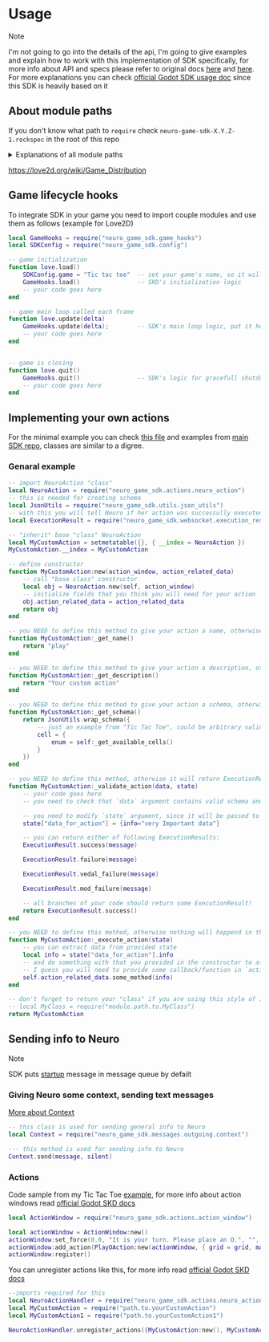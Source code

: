 # Usage

>[!NOTE]  
>I'm not going to go into the details of the api, I'm going to give examples and explain how to work with this implementation of SDK specifically, for more info about API and specs please refer to original docs [here](https://github.com/VedalAI/neuro-game-sdk/blob/main/API/README.md) and [here](https://github.com/VedalAI/neuro-game-sdk/blob/main/API/SPECIFICATION.md). <br>
For more explanations you can check [official Godot SDK usage doc](https://github.com/VedalAI/neuro-game-sdk/blob/main/Godot/USAGE.md) since this SDK is heavily based on it

## About module paths

If you don't know what path to `require` check `neuro-game-sdk-X.Y.Z-1.rockspec` in the root of this repo

<details>
<summary> 
Explanations of all module paths 
</summary>

**You are REQUIRED to use these**<br>
_"neuro_game_sdk.config"_        -- global config for sdk, don't touch anything but 'game' field <br>
_"neuro_game_sdk.game_hooks"_    -- function for game lifecycle hooks (load, update, quit)<br>


**You NEED to use these for your custom logic**<br>
_"neuro_game_sdk.actions.action_window"_ -- action window, you need it to adding action, _settings forces, and registering actions<br>
_"neuro_game_sdk.actions.neuro_action"_ -- interface that you need to implement for your _custom actions<br> 
_"neuro_game_sdk.websocket.execution_result"_ -- used for telling Neuro if action is _successful of failed<br>
_"neuro_game_sdk.string_consts"_ -- string constants that are used in SDK, and can be used _for messages template <br>
_"neuro_game_sdk.utils.json_utils"_   -- json utils needed for schema<br>
_"neuro_game_sdk.actions.neuro_action_handler"_ -- **INTERNAL** singleton, you can manually register and unregister actions with it <br>


**You CAN to use these if you feel like it**<br>
_"neuro_game_sdk.utils.table_utils"_  -- utils that extend default table API with methods 'filter', 'any', 'map', 'get_keys' for JSpilled people<br>
_"neuro_game_sdk.third_party.json"_   -- 3rd party dependency  <a href="https://github.com/rxi/json.lua">source</a> <br>

**You likely don't need those. Look, but don't mess with them**<br>
_"neuro_game_sdk.actions.ws_action"_  -- **INTERNAL** used to format actions before sending via websocket<br>
_"neuro_game_sdk.websocket.websocket_connection"_ -- **INTERNAL** singleton, responsible for websocket stuff<br>
_"neuro_game_sdk.websocket.command_handler"_ -- **INTERNAL** handle commands<br>
_"neuro_game_sdk.websocket.message_queue"_  --  **INNERNAL** queue for websocket messages <br>

**Interfaces, names speak for themselfs**<br> 
_"neuro_game_sdk.messages.api.incoming_data"_ <br>
_"neuro_game_sdk.messages.api.incoming_message"_ <br>
_"neuro_game_sdk.messages.api.outgoing_message"_ <br>
_"neuro_game_sdk.messages.api.ws_message"_    <br>

**Messages that Neuro could send to client**<br>
_"neuro_game_sdk.messages.incoming.action"_<br>
_"neuro_game_sdk.messages.incoming.actions_reregister_all"_<br>

**Messages that client could send to Neuro**<br>
_"neuro_game_sdk.messages.outgoing.action_force"_ <br>
_"neuro_game_sdk.messages.outgoing.action_result"_<br>
_"neuro_game_sdk.messages.outgoing.action_unregistrer"_<br>
_"neuro_game_sdk.messages.outgoing.actions_register"_ <br>
_"neuro_game_sdk.messages.outgoing.context"_ <br>
_"neuro_game_sdk.messages.outgoing.startup"_   

</details>

https://love2d.org/wiki/Game_Distribution

## Game lifecycle hooks
To integrate SDK in your game you need to import couple modules and use them as follows (example for Love2D)
```lua
local GameHooks = require("neuro_game_sdk.game_hooks")
local SDKConfig = require("neuro_game_sdk.config")

-- game initialization 
function love.load()
    SDKConfig.game = "Tic tac toe"  -- set your game's name, so it will be passed in websocket packages
    GameHooks.load()                -- SKD's initialization logic
    -- your code goes here
end

-- game main loop called each frame
function love.update(delta)         
    GameHooks.update(delta);        -- SDK's main loop logic, put it here so SDK can perform it's periodic tasks
    -- your code goes here
end


-- game is closing
function love.quit()
    GameHooks.quit()                -- SDK's logic for gracefull shutdown (mainly unregistering actions)
    -- your code goes here
end
```

## Implementing your own actions

For the minimal example you can check [this file](/examples/tic%20tac%20toe/custom_actions/play_o_action.lua) and examples from [main SDK repo](https://github.com/VedalAI/neuro-game-sdk), classes are similar to a digree.

### Genaral example
```lua
-- import NeuroAction "class"
local NeuroAction = require("neuro_game_sdk.actions.neuro_action")
-- this is needed for creating schema
local JsonUtils = require("neuro_game_sdk.utils.json_utils")
-- with this you will tell Neuro if her action was successully executed or failed
local ExecutionResult = require("neuro_game_sdk.websocket.execution_result")

-- "inherit" base "class" NeuroAction
local MyCustomAction = setmetatable({}, { __index = NeuroAction })
MyCustomAction.__index = MyCustomAction

-- define constructor
function MyCustomAction:new(action_window, action_related_data)
    -- call "base class" constructor 
    local obj = NeuroAction.new(self, action_window)
    -- initialize fields that you think you will need for your action
    obj.action_related_data = action_related_data
    return obj
end

-- you NEED to define this method to give your action a name, otherwise it will be an empty string
function MyCustomAction:_get_name()
    return "play"
end

-- you NEED to define this method to give your action a description, otherwise it will be empty string
function MyCustomAction:_get_description()
    return "Your custom action"
end

-- you NEED to define this method to give your action a schema, otherwise your schema will be {}
function MyCustomAction:_get_schema()
    return JsonUtils.wrap_schema({
        -- just an example from "Tic Tac Toe", could be arbitrary valid json represented in form of Lua's table
        cell = {
            enum = self:_get_available_cells()
        }
    })
end

-- you NEED to define this method, otherwise it will return ExecutionResult.mod_failure("Action._validate_action() is not implemented.")
function MyCustomAction:_validate_action(data, state)
    -- your code goes here
    -- you need to check that `data` argument contains valid schema and it's a valid action in context of your game and it's state

    -- you need to modify `state` argument, since it will be passed to the `_execute_action` mathod below
    state["data_for_action"] = {info="very Important data"}

    -- you can return either of following ExecutionResults:
    ExecutionResult.success(message)

    ExecutionResult.failure(message)

    ExecutionResult.vedal_failure(message)

    ExecutionResult.mod_failure(message)

    -- all branches of your code should return some ExecutionResult!
    return ExecutionResult.success()
end

-- you NEED to define this method, otherwise nothing will happend in the game
function MyCustomAction:_execute_action(state)
    -- you can extract data from provided state
    local info = state["data_for_action"].info
    -- and do something with that you provided in the constructor to affect the game state
    -- I guess you will need to provide some callback/function in `action_related_data` to execute it here
    self.action_related_data.some_method(info)
end

-- don't forget to return your "class" if you are using this style of imports
-- local MyClass = require("module.path.to.MyClass")
return MyCustomAction
```

## Sending info to Neuro

> [!NOTE]   
> SDK puts [startup](https://github.com/VedalAI/neuro-game-sdk/blob/main/API/SPECIFICATION.md#startup) message in message queue by defailt

### Giving Neuro some context, sending text messages
[More about Context](https://github.com/VedalAI/neuro-game-sdk/blob/main/API/SPECIFICATION.md#context)
```lua
-- this class is used for sending general info to Neuro
local Context = require("neuro_game_sdk.messages.outgoing.context")

--- this method is used for sending info to Neuro
Context.send(message, silent)
```

### Actions

Code sample from my Tic Tac Toe [example](/examples/tic%20tac%20toe/main.lua), for more info about action windows read [official Godot SKD docs](https://github.com/VedalAI/neuro-game-sdk/blob/main/Godot/USAGE.md#action-windows)

```lua
local ActionWindow = require("neuro_game_sdk.actions.action_window")

local actionWindow = ActionWindow:new()
actionWindow:set_force(0.0, "It is your turn. Please place an O.", "", false)
actionWindow:add_action(PlayOAction:new(actionWindow, { grid = grid, make_a_move = make_a_move }))
actionWindow:register()
```

You can unregister actions like this, for more info read [official Godot SKD docs](https://github.com/VedalAI/neuro-game-sdk/blob/main/Godot/USAGE.md#registered-actions)
```lua
--imports required for this
local NeuroActionHandler = require("neuro_game_sdk.actions.neuro_action_handler")
local MyCustomAction = require("path.to.yourCustomAction")
local MyCustomAction1 = require("path.to.yourCustomAction1")

NeuroActionHandler.unregister_actions({MyCustomAction:new(), MyCustomAction1:new()})
```
